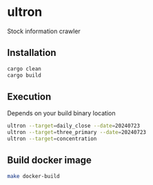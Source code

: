 # ultron
Stock information crawler

## Installation
```bash
cargo clean
cargo build
```

## Execution
Depends on your build binary location
```bash
ultron --target=daily_close --date=20240723
ultron --target=three_primary --date=20240723
ultron --target=concentration
```

## Build docker image
```bash
make docker-build
```
